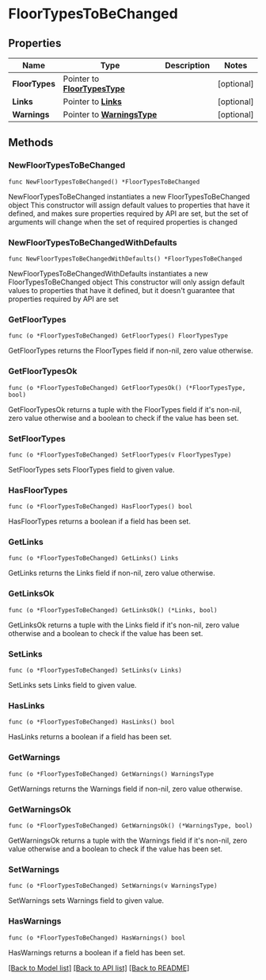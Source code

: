 # FloorTypesToBeChanged

## Properties

Name | Type | Description | Notes
------------ | ------------- | ------------- | -------------
**FloorTypes** | Pointer to [**FloorTypesType**](FloorTypesType.md) |  | [optional] 
**Links** | Pointer to [**Links**](Links.md) |  | [optional] 
**Warnings** | Pointer to [**WarningsType**](WarningsType.md) |  | [optional] 

## Methods

### NewFloorTypesToBeChanged

`func NewFloorTypesToBeChanged() *FloorTypesToBeChanged`

NewFloorTypesToBeChanged instantiates a new FloorTypesToBeChanged object
This constructor will assign default values to properties that have it defined,
and makes sure properties required by API are set, but the set of arguments
will change when the set of required properties is changed

### NewFloorTypesToBeChangedWithDefaults

`func NewFloorTypesToBeChangedWithDefaults() *FloorTypesToBeChanged`

NewFloorTypesToBeChangedWithDefaults instantiates a new FloorTypesToBeChanged object
This constructor will only assign default values to properties that have it defined,
but it doesn't guarantee that properties required by API are set

### GetFloorTypes

`func (o *FloorTypesToBeChanged) GetFloorTypes() FloorTypesType`

GetFloorTypes returns the FloorTypes field if non-nil, zero value otherwise.

### GetFloorTypesOk

`func (o *FloorTypesToBeChanged) GetFloorTypesOk() (*FloorTypesType, bool)`

GetFloorTypesOk returns a tuple with the FloorTypes field if it's non-nil, zero value otherwise
and a boolean to check if the value has been set.

### SetFloorTypes

`func (o *FloorTypesToBeChanged) SetFloorTypes(v FloorTypesType)`

SetFloorTypes sets FloorTypes field to given value.

### HasFloorTypes

`func (o *FloorTypesToBeChanged) HasFloorTypes() bool`

HasFloorTypes returns a boolean if a field has been set.

### GetLinks

`func (o *FloorTypesToBeChanged) GetLinks() Links`

GetLinks returns the Links field if non-nil, zero value otherwise.

### GetLinksOk

`func (o *FloorTypesToBeChanged) GetLinksOk() (*Links, bool)`

GetLinksOk returns a tuple with the Links field if it's non-nil, zero value otherwise
and a boolean to check if the value has been set.

### SetLinks

`func (o *FloorTypesToBeChanged) SetLinks(v Links)`

SetLinks sets Links field to given value.

### HasLinks

`func (o *FloorTypesToBeChanged) HasLinks() bool`

HasLinks returns a boolean if a field has been set.

### GetWarnings

`func (o *FloorTypesToBeChanged) GetWarnings() WarningsType`

GetWarnings returns the Warnings field if non-nil, zero value otherwise.

### GetWarningsOk

`func (o *FloorTypesToBeChanged) GetWarningsOk() (*WarningsType, bool)`

GetWarningsOk returns a tuple with the Warnings field if it's non-nil, zero value otherwise
and a boolean to check if the value has been set.

### SetWarnings

`func (o *FloorTypesToBeChanged) SetWarnings(v WarningsType)`

SetWarnings sets Warnings field to given value.

### HasWarnings

`func (o *FloorTypesToBeChanged) HasWarnings() bool`

HasWarnings returns a boolean if a field has been set.


[[Back to Model list]](../README.md#documentation-for-models) [[Back to API list]](../README.md#documentation-for-api-endpoints) [[Back to README]](../README.md)


